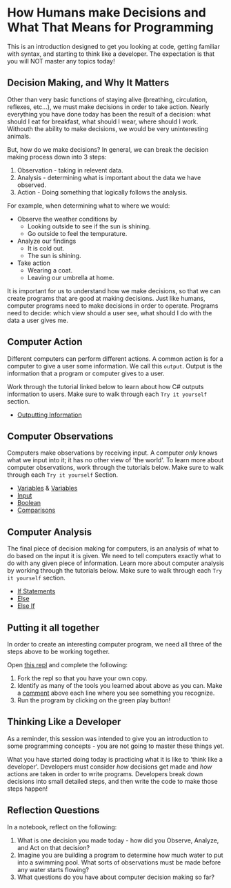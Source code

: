 # How Humans make Decisions and What That Means for Programming

This is an introduction designed to get you looking at code, getting familiar with syntax, and starting to think like a developer.  The expectation is that you will NOT master any topics today!

## Decision Making, and Why It Matters

Other than very basic functions of staying alive (breathing, circulation, reflexes, etc...), we must make decisions in order to take action.  Nearly everything you have done today has been the result of a decision: what should I eat for breakfast, what should I wear, where should I work.  Withouth the ability to make decisions, we would be very uninteresting animals.

But, how do we make decisions?  In general, we can break the decision making process down into 3 steps:
1. Observation - taking in relevent data.
2. Analysis - determining what is important about the data we have observed.
3. Action - Doing something that logically follows the analysis.

For example, when determining what to where we would:
* Observe the weather conditions by
    * Looking outside to see if the sun is shining.
    * Go outside to feel the tempurature.
* Analyze our findings
    * It is cold out.
    * The sun is shining.
* Take action
    * Wearing a coat.
    * Leaving our umbrella at home.

It is important for us to understand how we make decisions, so that we can create programs that are good at making decisions. Just like humans, computer programs need to make decisions in order to operate.  Programs need to decide: which view should a user see, what should I do with the data a user gives me.

## Computer Action

Different computers can perform different actions.  A common action is for a computer to give a user some information.  We call this `output`.  Output is the information that a program or computer gives to a user.

Work through the tutorial linked below to learn about how C# outputs information to users.  Make sure to walk through each `Try it yourself` section.
* [Outputting Information](https://www.w3schools.com/cs/cs_output.php)

## Computer Observations

Computers make observations by receiving input.  A computer _only_ knows what we input into it; it has no other view of 'the world'.  To learn more about computer observations, work through the tutorials below.  Make sure to walk through each `Try it yourself` Section.

* [Variables](https://www.w3schools.com/cs/cs_variables.php) & [Variables](https://www.w3schools.com/cs/cs_variables_display.php)
* [Input](https://www.w3schools.com/cs/cs_user_input.php)
* [Boolean](https://www.w3schools.com/cs/cs_booleans.php)
* [Comparisons](https://www.w3schools.com/cs/cs_operators_comparison.php)

## Computer Analysis

The final piece of decision making for computers, is an analysis of what to do based on the input it is given.  We need to tell computers exactly what to do with any given piece of information.  Learn more about computer analysis by working through the tutorials below.  Make sure to walk through each `Try it yourself` section.

* [If Statements](https://www.w3schools.com/cs/cs_conditions.php)
* [Else](https://www.w3schools.com/cs/cs_conditions_else.php)
* [Else If](https://www.w3schools.com/cs/cs_conditions_elseif.php)

## Putting it all together

In order to create an interesting computer program, we need all three of the steps above to be working together.

Open [this repl](https://replit.com/@MeganMcMahon1/MakingDecisions#main.cs) and complete the following:
1. Fork the repl so that you have your own copy.
2. Identify as many of the tools you learned about above as you can.  Make a [comment](https://www.w3schools.com/cs/cs_comments.php) above each line where you see something you recognize.
3. Run the program by clicking on the green play button!

## Thinking Like a Developer

As a reminder, this session was intended to give you an introduction to some programming concepts - you are not going to master these things yet.

What you have started doing today is practicing what it is like to 'think like a developer'.  Developers must consider _how_ decisions get made and _how_ actions are taken in order to write programs.  Developers break down decisions into small detailed steps, and then write the code to make those steps happen!

## Reflection Questions

In a notebook, reflect on the following:
1. What is one decision you made today - how did you Observe, Analyze, and Act on that decision?
2. Imagine you are building a program to determine how much water to put into a swimming pool.  What sorts of observations must be made before any water starts flowing?
3. What questions do you have about computer decision making so far?




